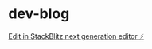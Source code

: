 # dev-blog

[Edit in StackBlitz next generation editor ⚡️](https://stackblitz.com/~/github.com/AbrahamTheCoder/dev-blog)
